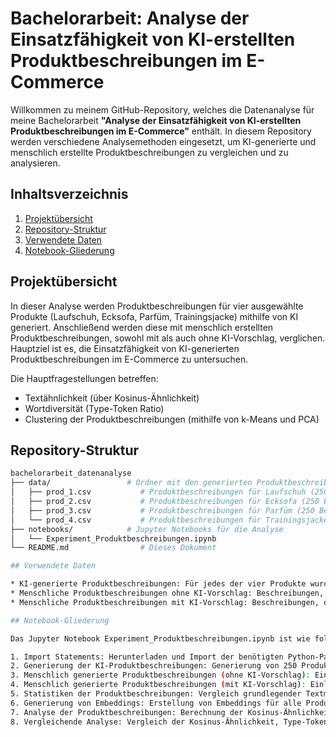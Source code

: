 # Bachelorarbeit: Analyse der Einsatzfähigkeit von KI-erstellten Produktbeschreibungen im E-Commerce

Willkommen zu meinem GitHub-Repository, welches die Datenanalyse für meine Bachelorarbeit **"Analyse der Einsatzfähigkeit von KI-erstellten Produktbeschreibungen im E-Commerce"** enthält. In diesem Repository werden verschiedene Analysemethoden eingesetzt, um KI-generierte und menschlich erstellte Produktbeschreibungen zu vergleichen und zu analysieren.

## Inhaltsverzeichnis

1. [Projektübersicht](#projektübersicht)
2. [Repository-Struktur](#repository-struktur)
3. [Verwendete Daten](#verwendete-daten)
4. [Notebook-Gliederung](#notebook-gliederung)

## Projektübersicht

In dieser Analyse werden Produktbeschreibungen für vier ausgewählte Produkte (Laufschuh, Ecksofa, Parfüm, Trainingsjacke) mithilfe von KI generiert. Anschließend werden diese mit menschlich erstellten Produktbeschreibungen, sowohl mit als auch ohne KI-Vorschlag, verglichen. Hauptziel ist es, die Einsatzfähigkeit von KI-generierten Produktbeschreibungen im E-Commerce zu untersuchen.

Die Hauptfragestellungen betreffen:
- Textähnlichkeit (über Kosinus-Ähnlichkeit)
- Wortdiversität (Type-Token Ratio)
- Clustering der Produktbeschreibungen (mithilfe von k-Means und PCA)

## Repository-Struktur
```bash
bachelorarbeit_datenanalyse
├── data/                 # Ordner mit den generierten Produktbeschreibungen (CSV-Dateien)
│   ├── prod_1.csv           # Produktbeschreibungen für Laufschuh (250 Beschreibungen)
│   ├── prod_2.csv           # Produktbeschreibungen für Ecksofa (250 Beschreibungen)
│   ├── prod_3.csv           # Produktbeschreibungen für Parfüm (250 Beschreibungen)
│   └── prod_4.csv           # Produktbeschreibungen für Trainingsjacke (250 Beschreibungen)
├── notebooks/            # Jupyter Notebooks für die Analyse
│   └── Experiment_Produktbeschreibungen.ipynb
└── README.md                # Dieses Dokument

## Verwendete Daten

* KI-generierte Produktbeschreibungen: Für jedes der vier Produkte wurden 250 Beschreibungen mithilfe der OpenAI API generiert.
* Menschliche Produktbeschreibungen ohne KI-Vorschlag: Beschreibungen, die von Umfrageteilnehmern ohne Einfluss eines KI-Vorschlags erstellt wurden.
* Menschliche Produktbeschreibungen mit KI-Vorschlag: Beschreibungen, die von Umfrageteilnehmern basierend auf einem KI-generierten Vorschlag erstellt wurden.

## Notebook-Gliederung

Das Jupyter Notebook Experiment_Produktbeschreibungen.ipynb ist wie folgt strukturiert:

1. Import Statements: Herunterladen und Import der benötigten Python-Pakete.
2. Generierung der KI-Produktbeschreibungen: Generierung von 250 Produktbeschreibungen für jedes der vier Produkte mithilfe der OpenAI API.
3. Menschlich generierte Produktbeschreibungen (ohne KI-Vorschlag): Einlesen der Umfrageergebnisse ohne KI-Vorschlag.
4. Menschlich generierte Produktbeschreibungen (mit KI-Vorschlag): Einlesen der Umfrageergebnisse mit KI-Vorschlag.
5. Statistiken der Produktbeschreibungen: Vergleich grundlegender Textmerkmale wie Wortanzahl, Satzanzahl etc.
6. Generierung von Embeddings: Erstellung von Embeddings für alle Produktbeschreibungen über die OpenAI API.
7. Analyse der Produktbeschreibungen: Berechnung der Kosinus-Ähnlichkeit zwischen Produktbeschreibungen (Textähnlichkeit) und Berechnung der Type-Token Ratio (Wortdiversität) und K-Means-Clustering mit Visualisierung durch PCA (Clustering).
8. Vergleichende Analyse: Vergleich der Kosinus-Ähnlichkeit, Type-Token Ratio und Cluster zwischen den verschiedenen Beschreibungsarten.

